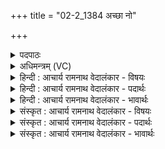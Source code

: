 +++
title = "02-2_1384 अच्छा नो"

+++
<details><summary>पदपाठः</summary>

अ꣡च्छ꣢꣯। नः꣣। याहि। आ꣢। व꣣ह। अभि꣢। प्र꣡या꣢꣯ꣳसि। वी꣣त꣡ये꣢। आ। दे꣣वा꣢न्। सो꣡म꣢꣯पीतये। सो꣡म꣢꣯। पी꣣तये। १३८४।
</details>

<details><summary>अधिमन्त्रम् (VC)</summary>

- अग्निः
- भरद्वाजो बार्हस्पत्यः
- गायत्री
- षड्जः
</details>

<details><summary>हिन्दी : आचार्य रामनाथ वेदालंकार - विषयः</summary>

अगले मन्त्र में परमात्मा से प्रार्थना करते हैं।
</details>

<details><summary>हिन्दी : आचार्य रामनाथ वेदालंकार - पदार्थः</summary>

पदार्थान्वयभाषाः -  हे अग्ने ! हे परमात्मन् ! आप (नः अच्छ) हमारी ओर (आयाहि) आओ, (वीतये) प्रगति के लिए (प्रयांसि) शान्तरसों को (अभि वह) प्राप्त कराओ, (देवान्) विद्वानों को (सोमपीतये) वीर रस के पान के लिए (आ) प्रेरित करो ॥२॥
</details>

<details><summary>हिन्दी : आचार्य रामनाथ वेदालंकार - भावार्थः</summary>

भावार्थभाषाः -  संसार में सब लोग वीर होकर शान्ति का प्रसार करें ॥२॥
</details>

<details><summary>संस्कृत : आचार्य रामनाथ वेदालंकार - विषयः</summary>

अथ परमात्मानं प्रार्थयते।
</details>

<details><summary>संस्कृत : आचार्य रामनाथ वेदालंकार - पदार्थः</summary>

पदार्थान्वयभाषाः -  हे अग्ने ! हे परमात्मन् ! त्वम् (नः अच्छ) अस्मान् प्रति (आयाहि) आगच्छ, (वीतये) अस्माकम् प्रगतये (प्रयांसि) शान्तरसान्।[प्रयः इति उदकनाम। निघं० १।१२।] (अभि वह) अभि प्रापय, (देवान्) विदुषः (सोमपीतये) वीररसस्य पानाय (आ) आवह ॥२॥२
</details>

<details><summary>संस्कृत : आचार्य रामनाथ वेदालंकार - भावार्थः</summary>

भावार्थभाषाः -  जगति सर्वे वीरा भूत्वा शान्तिं प्रसारयेयुः ॥२॥
</details>